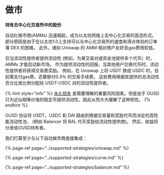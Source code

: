 # 做市

**持有去中心化交易所中的股份**

自动化做市商\(AMMs\) 迅速崛起，成为以太坊网络上去中心化交易的首选形式。 部分原因是由于在以太坊1.0上支持可以与中心化交易所的速度和滑点体验的订单簿 DEX 的困难。 此外，诸如 Uniswap 的 AMM 相对用户友好且gas费用较低。

仅当流动性提供者提供流动性 (例如，为某交易对或资金池提供多个代币）时，AMMs 才能启动新市场。 作为提供流动性的回报，当其他用户交换代币时，流动性提供者将获得交易费奖励。 例如，在 Uniswap 上将 USDT 换成 USDC 时，目前需支付gas费，还要额付0.3％ 的交易手续费。 这些费用根据其提供的总流动性百分比按比例分配给 USDT-USDC 对的流动性提供者。

{% hint style="info" %}
[永久损失](https://medium.com/@pintail/uniswap-a-good-deal-for-liquidity-providers-104c0b6816f2) 是需要理解的重要风险因素。但是由于 OUSD 只为近似相等价值的稳定币提供流动性，因此从而大大缓解了这种担忧。
{% endhint %}

OUSD 协议将 USDT，USDC 和 DAI 路由到根据交易量和奖励代币而决定的高性能流动性池， (例如 Balancer 将 BAL 代币奖励给流动性提供商)。 然后，收益将分发给OUSD持有者。

我们打算至少与以下自动做市商直接集成：

{% page-ref page="../supported-strategies/uniswap.md" %}

{% page-ref page="../supported-strategies/curve.md" %}

{% page-ref page="../supported-strategies/balancer.md" %}





